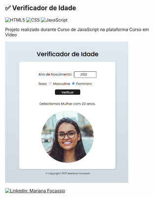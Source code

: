 ## ✅ Verificador de Idade

![HTML5](https://img.shields.io/badge/-HTML5-333333?style=flat&logo=HTML5)
![CSS](https://img.shields.io/badge/-CSS-333333?style=flat&logo=CSS3&logoColor=1572B6)
![JavaScript](https://img.shields.io/badge/-JavaScript-333333?style=flat&logo=javascript)


Projeto realizado durante Curso de JavaScript na plataforma Curso em Vídeo


<img src="Captura de tela.png" width="400">


[![Linkedin: Mariana Focassio](https://img.shields.io/badge/-marianafocassio-blue?style=flat-square&logo=Linkedin&logoColor=white&link=https://www.linkedin.com/in/marianafocassio/)](https://www.linkedin.com/in/marianafocassio/)
